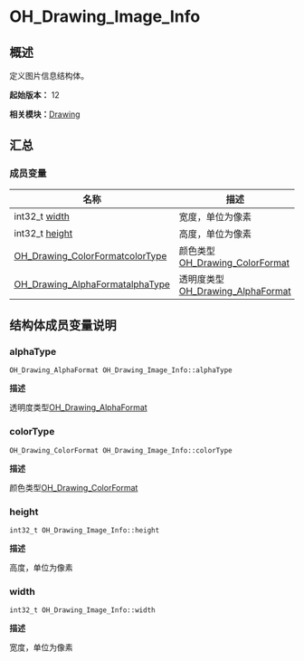 # OH_Drawing_Image_Info


## 概述

定义图片信息结构体。

**起始版本：** 12

**相关模块：**[Drawing](_drawing.md)


## 汇总


### 成员变量

| 名称 | 描述 |
| -------- | -------- |
| int32_t [width](#width) | 宽度，单位为像素 |
| int32_t [height](#height) | 高度，单位为像素 |
| [OH_Drawing_ColorFormat](_drawing.md#oh_drawing_colorformat)[colorType](#colortype) | 颜色类型[OH_Drawing_ColorFormat](_drawing.md#oh_drawing_colorformat) |
| [OH_Drawing_AlphaFormat](_drawing.md#oh_drawing_alphaformat)[alphaType](#alphatype) | 透明度类型[OH_Drawing_AlphaFormat](_drawing.md#oh_drawing_alphaformat) |


## 结构体成员变量说明


### alphaType

```
OH_Drawing_AlphaFormat OH_Drawing_Image_Info::alphaType
```

**描述**

透明度类型[OH_Drawing_AlphaFormat](_drawing.md#oh_drawing_alphaformat)


### colorType

```
OH_Drawing_ColorFormat OH_Drawing_Image_Info::colorType
```

**描述**

颜色类型[OH_Drawing_ColorFormat](_drawing.md#oh_drawing_colorformat)


### height

```
int32_t OH_Drawing_Image_Info::height
```

**描述**

高度，单位为像素


### width

```
int32_t OH_Drawing_Image_Info::width
```

**描述**

宽度，单位为像素
